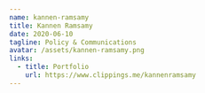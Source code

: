 ```yaml
---
name: kannen-ramsamy
title: Kannen Ramsamy
date: 2020-06-10
tagline: Policy & Communications
avatar: /assets/kannen-ramsamy.png
links:
  - title: Portfolio
    url: https://www.clippings.me/kannenramsamy
---
```

